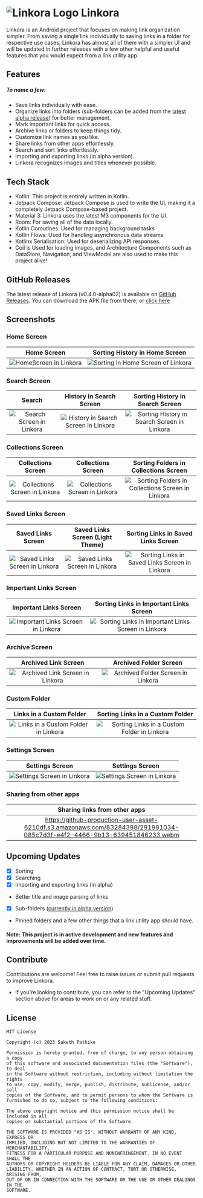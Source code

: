 # ![Linkora Logo](https://github.com/sakethpathike/Linkora/blob/master/app/src/main/res/mipmap-hdpi/logo_launcher.png?raw=true) Linkora

Linkora is an Android project that focuses on making link organization simpler. From saving a single link individually to saving links in a folder for respective use cases, Linkora has almost all of them with a simpler UI and will be updated in further releases with a few other helpful and useful features that you would expect from a link utility app.

## Features

##### To name a few:

- Save links individually with ease.
- Organize links into folders (sub-folders can be added from the [latest alpha release](https://github.com/sakethpathike/Linkora/releases/tag/release-v0.4.0-alpha02)) for better management.
- Mark important links for quick access.
- Archive links or folders to keep things tidy.
- Customize link names as you like.
- Share links from other apps effortlessly.
- Search and sort links effortlessly.
- Importing and exporting links (in alpha version).
- Linkora recognizes images and titles whenever possible.

## Tech Stack

- Kotlin: This project is entirely written in Kotlin.
- Jetpack Compose: Jetpack Compose is used to write the UI, making it a completely Jetpack Compose-based project.
- Material 3: Linkora uses the latest M3 components for the UI.
- Room: For saving all of the data locally.
- Kotlin Coroutines: Used for managing background tasks
- Kotlin Flows: Used for handling asynchronous data streams
- Kotlinx Serialisation: Used for deserializing API responses.
- Coil is Used for loading images, and Architecture Components such as DataStore, Navigation, and ViewModel are also used to make this project alive!

## GitHub Releases
The latest release of Linkora (v0.4.0-alpha02) is available on [GitHub Releases](https://github.com/sakethpathike/Linkora/releases/tag/release-v0.4.0-alpha02). You can download the APK file from there; or [click here](https://github.com/sakethpathike/Linkora/releases/download/release-v0.4.0-alpha02/Linkora-v0.4.0-alpha02.apk)

## Screenshots

### Home Screen

|                                                       Home Screen                                                      | Sorting History in Home Screen |
|:-----------------------------------------------------------------------------------------------------------------------:|:-------------:|
| ![HomeScreen in Linkora](https://github.com/sakethpathike/Linkora/assets/83284398/2c2c09a4-78e0-409c-b2e5-45a3688c34ea) |![Sorting in Home Screen of Linkora](https://github.com/sakethpathike/Linkora/assets/83284398/fe33dcd3-c142-4f68-ac1d-757c5134833c)|

### Search Screen

|                                                           Search                                                           |                                                       History in Search Screen                                                        |                                                       Sorting History in Search Screen                                                        |
|:--------------------------------------------------------------------------------------------------------------------------:|:-------------------------------------------------------------------------------------------------------------------------------------:|:---------------------------------------------------------------------------------------------------------------------------------------------:|
| ![Search Screen in Linkora](https://github.com/sakethpathike/Linkora/assets/83284398/b158a105-be5e-4d4d-8ae8-b2d87b7063b3) | ![History in Search Screen in Linkora](https://github.com/sakethpathike/Linkora/assets/83284398/7162d7f4-8a24-41cb-a477-127b65603606) | ![Sorting History in Search Screen in Linkora](https://github.com/sakethpathike/Linkora/assets/83284398/9fce4fd6-45b0-48f6-9d34-497d3d49a62e) |

### Collections Screen

|                                                       Collections Screen                                                        | Collections Screen |                                                       Sorting Folders in Collections Screen                                                        |
|:-------------------------------------------------------------------------------------------------------------------------------:|:-------------:|:--------------------------------------------------------------------------------------------------------------------------------------------------:|
| ![Collections Screen in Linkora](https://github.com/sakethpathike/Linkora/assets/83284398/57f7b9c4-bd8c-47e7-9488-c1143156e964) |![Collections Screen in Linkora](https://github.com/sakethpathike/Linkora/assets/83284398/c2c70bb2-4e9a-49de-a943-7ba9b03316b1)| ![Sorting Folders in Collections Screen in Linkora](https://github.com/sakethpathike/Linkora/assets/83284398/90136dfd-ae1e-45fe-a3e1-8568facc3f87) |

### Saved Links Screen

|                                                       Saved Links Screen                                                        | Saved Links Screen (Light Theme) |                                                       Sorting Links in Saved Links Screen                                                        |
|:-------------------------------------------------------------------------------------------------------------------------------:|:-------------:|:------------------------------------------------------------------------------------------------------------------------------------------------:|
| ![Saved Links Screen in Linkora](https://github.com/sakethpathike/Linkora/assets/83284398/e3a8057f-7fef-4ece-8277-bdba97be38c4) |![Saved Links Screen in Linkora](https://github.com/sakethpathike/Linkora/assets/83284398/93a208d4-ea3b-44ad-9ed8-53a37e261a05)| ![Sorting Links in Saved Links Screen in Linkora](https://github.com/sakethpathike/Linkora/assets/83284398/66774ea0-48df-4e82-ac6a-64ee710a093d) |

### Important Links Screen

|                                                       Important Links Screen                                                        |                                                       Sorting Links in Important Links Screen                                                        |
|:-----------------------------------------------------------------------------------------------------------------------------------:|:----------------------------------------------------------------------------------------------------------------------------------------------------:|
| ![Important Links Screen in Linkora](https://github.com/sakethpathike/Linkora/assets/83284398/a123efa5-7cac-45d4-bc0d-337a0dd794d9) | ![Sorting Links in Important Links Screen in Linkora](https://github.com/sakethpathike/Linkora/assets/83284398/6deef9b9-2a8e-4441-a4ae-01b1f03342b9) |

### Archive Screen

|                                                       Archived Link Screen                                                        |                                                       Archived Folder Screen                                                        |
|:---------------------------------------------------------------------------------------------------------------------------------:|:-----------------------------------------------------------------------------------------------------------------------------------:|
| ![Archived Link Screen in Linkora](https://github.com/sakethpathike/Linkora/assets/83284398/0ad080e2-9d85-4dc1-8f8c-a51bd60a39f6) | ![Archived Folder Screen in Linkora](https://github.com/sakethpathike/Linkora/assets/83284398/4edd4c67-0525-4665-ac89-8a0518cf94c7) |

### Custom Folder

|                                                       Links in a Custom Folder                                                        |                                                       Sorting Links in a Custom Folder                                                        |
|:-------------------------------------------------------------------------------------------------------------------------------------:|:---------------------------------------------------------------------------------------------------------------------------------------------:|
| ![Links in a Custom Folder in Linkora](https://github.com/sakethpathike/Linkora/assets/83284398/ab05a26c-4629-4dcf-9173-bcd662d0aa9e) | ![Sorting Links in a Custom Folder in Linkora](https://github.com/sakethpathike/Linkora/assets/83284398/472d01d2-e15e-4771-b2c2-453ccd7f15ba) |

### Settings Screen

|                                                       Settings Screen                                                        | Settings Screen |
|:----------------------------------------------------------------------------------------------------------------------------:|:-------------:|
| ![Settings Screen in Linkora](https://github.com/sakethpathike/Linkora/assets/83284398/9c4b60ea-a507-4f6f-bfbf-e9d5f7925cf9) |![Settings Screen in Linkora](https://github.com/sakethpathike/Linkora/assets/83284398/bbcfd363-f527-4bb3-b493-c18a1644c0d2)|

### Sharing from other apps

|                                                        Sharing links from other apps                                                         |
|:--------------------------------------------------------------------------------------------------------------------------------------------:|
| https://github-production-user-asset-6210df.s3.amazonaws.com/83284398/291981034-085c7d3f-e4f2-4466-9b13-639451846233.webm  |

## Upcoming Updates
- [x] Sorting
- [x] Searching
- [x] Importing and exporting links (in alpha)
- Better title and image parsing of links
- [x] Sub-folders ([currently in alpha version](https://github.com/sakethpathike/Linkora/releases/tag/release-v0.4.0-alpha02))
- Pinned folders and a few other things that a link utility app should have.

#### Note: This project is in active development and new features and improvements will be added over time.

## Contribute

Contributions are welcome! Feel free to raise issues or submit pull requests to improve Linkora.

- If you're looking to contribute, you can refer to the "Upcoming Updates" section above for areas to work on or any related stuff.

## License

```
MIT License

Copyright (c) 2023 Saketh Pathike

Permission is hereby granted, free of charge, to any person obtaining a copy
of this software and associated documentation files (the "Software"), to deal
in the Software without restriction, including without limitation the rights
to use, copy, modify, merge, publish, distribute, sublicense, and/or sell
copies of the Software, and to permit persons to whom the Software is
furnished to do so, subject to the following conditions:

The above copyright notice and this permission notice shall be included in all
copies or substantial portions of the Software.

THE SOFTWARE IS PROVIDED "AS IS", WITHOUT WARRANTY OF ANY KIND, EXPRESS OR
IMPLIED, INCLUDING BUT NOT LIMITED TO THE WARRANTIES OF MERCHANTABILITY,
FITNESS FOR A PARTICULAR PURPOSE AND NONINFRINGEMENT. IN NO EVENT SHALL THE
AUTHORS OR COPYRIGHT HOLDERS BE LIABLE FOR ANY CLAIM, DAMAGES OR OTHER
LIABILITY, WHETHER IN AN ACTION OF CONTRACT, TORT OR OTHERWISE, ARISING FROM,
OUT OF OR IN CONNECTION WITH THE SOFTWARE OR THE USE OR OTHER DEALINGS IN THE
SOFTWARE.
```